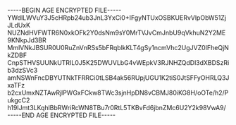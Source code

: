 -----BEGIN AGE ENCRYPTED FILE-----
YWdlLWVuY3J5cHRpb24ub3JnL3YxCi0+IFgyNTUxOSBKUERvVlpObW51ZjJLdUxK
NUZNdHVFWTR6N0xkOFk2Y0dsNm9sY0MrTVJvCmJnbU9qVkhuN2Y2ME9KNkpJd3BR
MmlVNkJBSUR0U0RuZnVnRSs5bFRqblkKLT4gSy1ncmVhc2UgJVZ0IFheQjNkZDBF
CnpSTHVSUUNkUTRIL0J5K25DWUVLbG4vWEpkV3RJNHZQdDl3dXBDSzRib3dzSVc3
amNSWnFncDBYUTNkTFRRCi0tLSB4ak56RUpjUGU1K2tiS0JtSFFyOHRLQ3JxaTFz
b2cxUmxNZTAwRjlPWGxFCkw8TWc3sjnHpDN8vCBMJ80iKG8H/oOTe/h2/PukgcC2
h19IJmt3LKqhlBbRWriRcWN8TBu7r0RtL5TKBvFd6jbnZMc6U2Y2k98VwA9/
-----END AGE ENCRYPTED FILE-----

